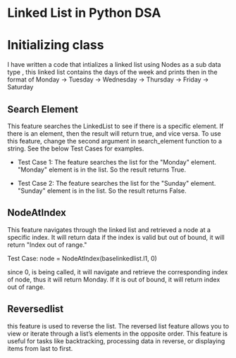 # Linked List in Python DSA

# Initializing class

I have written a code that intializes a linked list using Nodes as a sub data type , this linked list contains the days of the week and prints then in the format of Monday -> Tuesday -> Wednesday -> Thursday -> Friday -> Saturday


## Search Element

This feature searches the LinkedList to see if there is a specific element. If there is an element, then the result will return true, and vice versa. To use this feature, change the second argument in search_element function to a string. See the below Test Cases for examples.

* Test Case 1:
The feature searches the list for the "Monday" element.
"Monday" element is in the list.
So the result returns True.

* Test Case 2:
The feature searches the list for the "Sunday" element.
"Sunday" element is in the list.
So the result returns False.

## NodeAtIndex

This feature navigates through the linked list and retrieved a node at a specific index. It will return data if the index is valid but out of bound, it will return "Index out of range."

Test Case: node = NodeAtIndex(baselinkedlist.l1, 0)

since 0, is being called, it will navigate and retrieve the corresponding index of node, thus it will return Monday. If it is out of bound, it will return index out of range. 

## Reversedlist

this feature is used to reverse the list. The reversed list feature allows you to view or iterate through a list’s elements in the opposite order. This feature is useful for tasks like backtracking, processing data in reverse, or displaying items from last to first.

